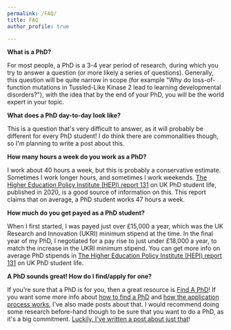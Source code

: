 ```yaml
---
permalink: /FAQ/
title: FAQ
author_profile: true

---
```


**What is a PhD?**

For most people, a PhD is a 3-4 year period of research, during which you try to answer a question (or more likely a series of questions). Generally, this question will be quite narrow in scope (for example "Why do loss-of-function mutations in Tussled-Like Kinase 2 lead to learning developmental disorders?"), with the idea that by the end of your PhD, you will be the world expert in your topic. 

**What does a PhD day-to-day look like?**

This is a question that's very difficult to answer, as it will probably be different for every PhD student! I do think there are commonalities though, so I'm planning to write a post about this.

**How many hours a week do you work as a PhD?**

I work about 40 hours a week, but this is probably a conservative estimate. Sometimes I work longer hours, and sometimes I work weekends. [The Higher Education Policy Institute (HEPI) report 131](https://www.hepi.ac.uk/wp-content/uploads/2020/06/PhD-Life_The-UK-Student-Experience_HEPI-Report-131.pdf) on UK PhD student life, published in 2020, is a good source of information on this. This report claims that on average, a PhD student works 47 hours a week.

**How much do you get payed as a PhD student?**

When I first started, I was payed just over £15,000 a year, which was the UK Research and Innovation (UKRI) minimum stipend at the time. In the final year of my PhD, I negotiated for a pay rise to just under £18,000 a year, to match the increase in the UKRI minimum stipend. You can get more info on average PhD stipends in [The Higher Education Policy Institute (HEPI) report 131](https://www.hepi.ac.uk/wp-content/uploads/2020/06/PhD-Life_The-UK-Student-Experience_HEPI-Report-131.pdf) on UK PhD student life.

**A PhD sounds great! How do I find/apply for one?**

If you're sure that a PhD is for you, then a great resource is [Find A PhD](https://www.findaphd.com/)! If you want some more info about [how to find a PhD](https://ryanj-ellison.github.io/_04-How-to-find-project-and-funding/) and [how the application process works](https://ryanj-ellison.github.io/_01-Application-process/), I've also made posts about that.
I would recommend doing some research before-hand though to be sure that you want to do a PhD, as it's a big commitment. [Luckily, I've written a post about just that](https://ryanj-ellison.github.io/_02-Four-things-to-consider/)!